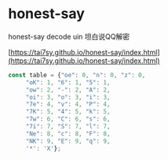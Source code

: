 # honest-say
honest-say decode uin 坦白说QQ解密

[https://tai7sy.github.io/honest-say/index.html](https://tai7sy.github.io/honest-say/index.html)

``` JavaScript
const table = {"oe": 0, "n": 0, "z": 0,
     "oK": 1, "6": 1, "5": 1,
     "ow": 2, "-": 2, "A": 2,
     "oi": 3, "o": 3, "i": 3,
     "7e": 4, "v": 4, "P": 4,
     "7K": 5, "4": 5, "k": 5,
     "7w": 6, "C": 6, "s": 6,
     "7i": 7, "S": 7, "l": 7,
     "Ne": 8, "c": 8, "F": 8,
     "NK": 9, "E": 9, "q": 9,
     '*': 'X'};
     
```
